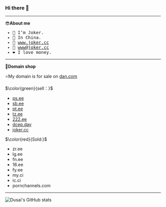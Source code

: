 ### Hi there 👋
******
😎**About me**

<samp>

- 🤡 I’m Joker.
- 🐰 In China.
- 🔗 www.joker.cc
- 📧 www@joker.cc
- ❤️ I love money.

</samp>

******

🛒**Domain shop**

⭐My domain is for sale on [dan.com](https://dan.com/domain-seller/joker)

$\color{green}{sell：}$
- [ps.ee](https://dan.com/buy-domain/ps.ee)
- [sb.ee](https://dan.com/buy-domain/sb.ee)
- [pt.ee](https://dan.com/buy-domain/pt.ee)
- [tz.ee](https://dan.com/buy-domain/tz.ee)
- [222.ee](https://dan.com/buy-domain/222.ee)
- [dcep.day](https://dan.com/buy-domain/dcep.day)
- [joker.cc](https://dan.com/buy-domain/joker.cc)

$\color{red}{Sold:}$
- zr.ee
- lg.ee
- fn.ee
- 16.ee
- fy.ee
- my.ci
- ic.ci
- pornchannels.com
******

![Dusai's GitHub stats](https://github-readme-stats.vercel.app/api?username=zhufacai&show_icons=true&theme=radical)
